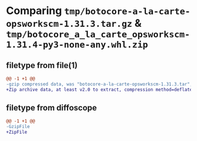 # Comparing `tmp/botocore-a-la-carte-opsworkscm-1.31.3.tar.gz` & `tmp/botocore_a_la_carte_opsworkscm-1.31.4-py3-none-any.whl.zip`

## filetype from file(1)

```diff
@@ -1 +1 @@
-gzip compressed data, was "botocore-a-la-carte-opsworkscm-1.31.3.tar", last modified: Fri Jul 14 01:46:25 2023, max compression
+Zip archive data, at least v2.0 to extract, compression method=deflate
```

## filetype from diffoscope

```diff
@@ -1 +1 @@
-GzipFile
+ZipFile
```

